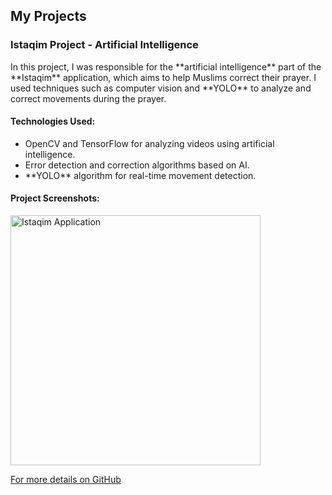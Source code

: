 
<section id="projects">
  <h2>My Projects</h2>
  
  <h3>Istaqim Project - Artificial Intelligence</h3>
  <p>In this project, I was responsible for the **artificial intelligence** part of the **Istaqim** application, which aims to help Muslims correct their prayer. I used techniques such as computer vision and **YOLO** to analyze and correct movements during the prayer.</p>
  
  <h4>Technologies Used:</h4>
  <ul>
    <li>OpenCV and TensorFlow for analyzing videos using artificial intelligence.</li>
    <li>Error detection and correction algorithms based on AI.</li>
    <li>**YOLO** algorithm for real-time movement detection.</li>
  </ul>
  
  <h4>Project Screenshots:</h4>
  <img src="file:///Users/rahafalghuraibi/Downloads/Frame%20461.png" alt="Istaqim Application" width="400">
  
  <p><a href="https://github.com/rahafibrahim21/Rahaf_portfolio" target="_blank">For more details on GitHub</a></p>
</section>
